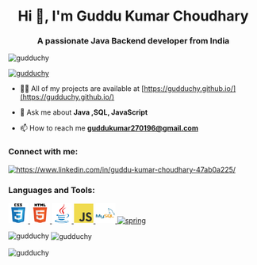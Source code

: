 <h1 align="center">Hi 👋, I'm Guddu Kumar Choudhary</h1>
<h3 align="center">A passionate Java Backend developer from India</h3>

<p align="left"> <img src="https://komarev.com/ghpvc/?username=gudduchy&label=Profile%20views&color=0e75b6&style=flat" alt="gudduchy" /> </p>

<p align="left"> <a href="https://github.com/ryo-ma/github-profile-trophy"><img src="https://github-profile-trophy.vercel.app/?username=gudduchy" alt="gudduchy" /></a> </p>

- 👨‍💻 All of my projects are available at [https://gudduchy.github.io/](https://gudduchy.github.io/)

- 💬 Ask me about **Java ,SQL, JavaScript**

- 📫 How to reach me **guddukumar270196@gmail.com**

<h3 align="left">Connect with me:</h3>
<p align="left">
<a href="https://linkedin.com/in/https://www.linkedin.com/in/guddu-kumar-choudhary-47ab0a225/" target="blank"><img align="center" src="https://raw.githubusercontent.com/rahuldkjain/github-profile-readme-generator/master/src/images/icons/Social/linked-in-alt.svg" alt="https://www.linkedin.com/in/guddu-kumar-choudhary-47ab0a225/" height="30" width="40" /></a>
</p>

<h3 align="left">Languages and Tools:</h3>
<p align="left"> <a href="https://www.w3schools.com/css/" target="_blank" rel="noreferrer"> <img src="https://raw.githubusercontent.com/devicons/devicon/master/icons/css3/css3-original-wordmark.svg" alt="css3" width="40" height="40"/> </a> <a href="https://www.w3.org/html/" target="_blank" rel="noreferrer"> <img src="https://raw.githubusercontent.com/devicons/devicon/master/icons/html5/html5-original-wordmark.svg" alt="html5" width="40" height="40"/> </a> <a href="https://www.java.com" target="_blank" rel="noreferrer"> <img src="https://raw.githubusercontent.com/devicons/devicon/master/icons/java/java-original.svg" alt="java" width="40" height="40"/> </a> <a href="https://developer.mozilla.org/en-US/docs/Web/JavaScript" target="_blank" rel="noreferrer"> <img src="https://raw.githubusercontent.com/devicons/devicon/master/icons/javascript/javascript-original.svg" alt="javascript" width="40" height="40"/> </a> <a href="https://www.mysql.com/" target="_blank" rel="noreferrer"> <img src="https://raw.githubusercontent.com/devicons/devicon/master/icons/mysql/mysql-original-wordmark.svg" alt="mysql" width="40" height="40"/> </a> <a href="https://spring.io/" target="_blank" rel="noreferrer"> <img src="https://www.vectorlogo.zone/logos/springio/springio-icon.svg" alt="spring" width="40" height="40"/> </a> </p>

<p><img align="left" src="https://github-readme-stats.vercel.app/api/top-langs?username=gudduchy&show_icons=true&locale=en&layout=compact" alt="gudduchy" /></p>

<p>&nbsp;<img align="center" src="https://github-readme-stats.vercel.app/api?username=gudduchy&show_icons=true&locale=en" alt="gudduchy" /></p>

<p><img align="center" src="https://github-readme-streak-stats.herokuapp.com/?user=gudduchy&" alt="gudduchy" /></p>

